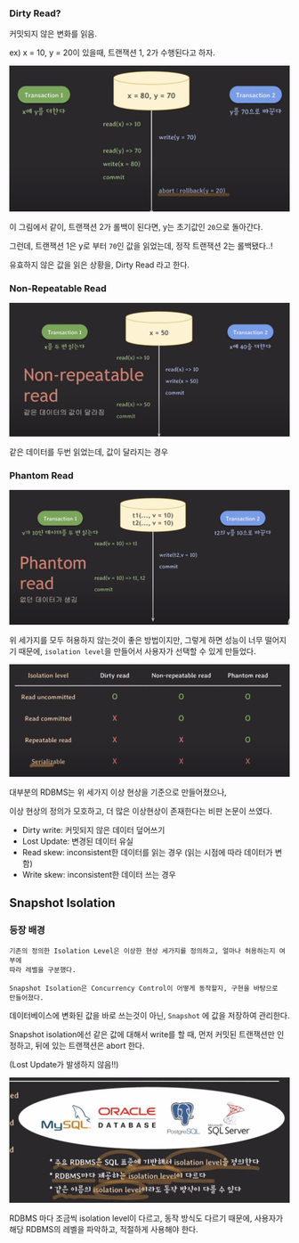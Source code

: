 ### Dirty Read?

커밋되지 않은 변화를 읽음.

ex) x = 10, y = 20이 있을때, 트랜잭션 1, 2가 수행된다고 하자.

<img src="abort.png">

이 그림에서 같이, 트랜잭션 2가 롤백이 된다면, y는 초기값인 `20`으로 돌아간다.

그런데, 트랜잭션 1은 y로 부터 `70`인 값을 읽었는데, 정작 트랜잭션 2는 롤백됐다..!

유효하지 않은 값을 읽은 상황을, Dirty Read 라고 한다.

### Non-Repeatable Read

<img src="reapap.png">

같은 데이터를 두번 읽었는데, 값이 달라지는 경우


### Phantom Read

<img src="phantom.png">

위 세가지를 모두 허용하지 않는것이 좋은 방법이지만, 그렇게 하면 성능이 너무 
떨어지기 때문에, `isolation level`을 만들어서 사용자가 선택할 수 있게 만들었다.


<img src="case.png">

대부분의 RDBMS는 위 세가지 이상 현상을 기준으로 만들어졌으나, 

이상 현상의 정의가 모호하고, 더 많은 이상현상이 존재한다는 비판 논문이 쓰였다.
* Dirty write: 커밋되지 않은 데이터 덮어쓰기 
* Lost Update: 변경된 데이터 유실
* Read skew: inconsistent한 데이터를 읽는 경우 (읽는 시점에 따라 데이터가 변함)
* Write skew: inconsistent한 데이터 쓰는 경우

## Snapshot Isolation

### 등장 배경

    기존의 정의한 Isolation Level은 이상한 현상 세가지를 정의하고, 얼마나 허용하는지 여부에
    따라 레벨을 구분했다.

    Snapshot Isolation은 Concurrency Control이 어떻게 동작할지, 구현을 바탕으로
    만들어졌다. 


데이터베이스에 변화된 값을 바로 쓰는것이 아닌, `Snapshot` 에 값을 저장하여 관리한다.

Snapshot isolation에선 같은 값에 대해서 write를 할 때, 먼저 커밋된 트랜잭션만
인정하고, 뒤에 있는 트랜잭션은 abort 한다.

(Lost Update가 발생하지 않음!!)

<img src="isolevel.png">

RDBMS 마다 조금씩 isolation level이 다르고, 동작 방식도 다르기 때문에,
사용자가 해당 RDBMS의 레벨을 파악하고, 적절하게 사용해야 한다.